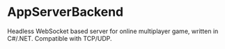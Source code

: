 # AppServerBackend
Headless WebSocket based server for online multiplayer game, written in C#/.NET. Compatible with TCP/UDP.
